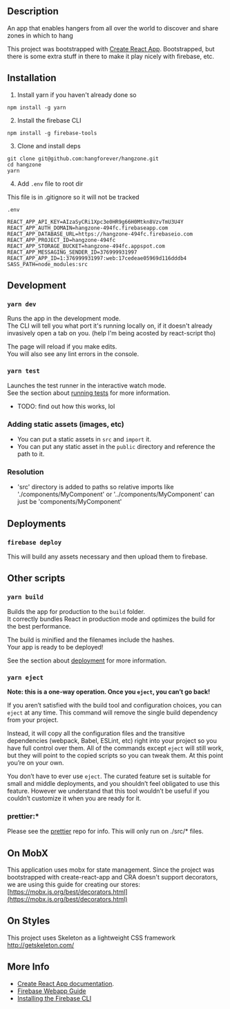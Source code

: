 ## Description

An app that enables hangers from all over the world to discover and share zones
in which to hang

This project was bootstrapped with [Create React App](https://github.com/facebook/create-react-app).
Bootstrapped, but there is some extra stuff in there to make it play nicely with firebase, etc.

## Installation

1. Install yarn if you haven't already done so

```
npm install -g yarn
```

2. Install the firebase CLI

```
npm install -g firebase-tools
```

3. Clone and install deps

```
git clone git@github.com:hangforever/hangzone.git
cd hangzone
yarn
```

4. Add `.env` file to root dir

This file is in .gitignore so it will not be tracked

`.env`

```
REACT_APP_API_KEY=AIzaSyCRi1Xpc3e0HR9g66H0Mtkn8VzvTmU3U4Y
REACT_APP_AUTH_DOMAIN=hangzone-494fc.firebaseapp.com
REACT_APP_DATABASE_URL=https://hangzone-494fc.firebaseio.com
REACT_APP_PROJECT_ID=hangzone-494fc
REACT_APP_STORAGE_BUCKET=hangzone-494fc.appspot.com
REACT_APP_MESSAGING_SENDER_ID=376999931997
REACT_APP_APP_ID=1:376999931997:web:17cedeae05969d116dddb4
SASS_PATH=node_modules:src
```

## Development

### `yarn dev`

Runs the app in the development mode.<br />
The CLI will tell you what port it's running locally on, if it doesn't already invasively open a tab on you.
(help I'm being acosted by react-script tho)

The page will reload if you make edits.<br />
You will also see any lint errors in the console.

### `yarn test`

Launches the test runner in the interactive watch mode.<br />
See the section about [running tests](https://facebook.github.io/create-react-app/docs/running-tests) for more information.

- TODO: find out how this works, lol

### Adding static assets (images, etc)

- You can put a static assets in `src` and `import` it.
- You can put any static asset in the `public` directory and reference the path to it.

### Resolution

- 'src' directory is added to paths so relative imports like './components/MyComponent' or '../components/MyComponent' can just be 'components/MyComponent'

## Deployments

### `firebase deploy`

This will build any assets necessary and then upload them to firebase.

## Other scripts

### `yarn build`

Builds the app for production to the `build` folder.<br />
It correctly bundles React in production mode and optimizes the build for the best performance.

The build is minified and the filenames include the hashes.<br />
Your app is ready to be deployed!

See the section about [deployment](https://facebook.github.io/create-react-app/docs/deployment) for more information.

### `yarn eject`

**Note: this is a one-way operation. Once you `eject`, you can’t go back!**

If you aren’t satisfied with the build tool and configuration choices, you can `eject` at any time. This command will remove the single build dependency from your project.

Instead, it will copy all the configuration files and the transitive dependencies (webpack, Babel, ESLint, etc) right into your project so you have full control over them. All of the commands except `eject` will still work, but they will point to the copied scripts so you can tweak them. At this point you’re on your own.

You don’t have to ever use `eject`. The curated feature set is suitable for small and middle deployments, and you shouldn’t feel obligated to use this feature. However we understand that this tool wouldn’t be useful if you couldn’t customize it when you are ready for it.

### prettier:\*

Please see the [prettier](https://github.com/prettier/eslint-config-prettier) repo for info. This will only run on ./src/\* files.

## On MobX

This application uses mobx for state management. Since the project was bootstrapped with create-react-app and CRA doesn't support decorators, we are using this guide for creating our stores:
[https://mobx.js.org/best/decorators.html](https://mobx.js.org/best/decorators.html)

## On Styles

This project uses Skeleton as a lightweight CSS framework
http://getskeleton.com/

## More Info

- [Create React App documentation](https://facebook.github.io/create-react-app/docs/getting-started).
- [Firebase Webapp Guide](https://firebase.google.com/docs/web/setup)
- [Installing the Firebase CLI](https://firebase.google.com/docs/web/setup#install-cli-deploy)
